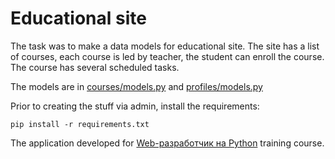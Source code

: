 # Educational site

The task was to make a data models for educational site. The site has a list of courses, each course is led by teacher, the student can enroll the course. The course has several scheduled tasks.

The models are in [courses/models.py](courses/models.py) and [profiles/models.py](profiles/models.py)

Prior to creating the stuff via admin, install the requirements:

    pip install -r requirements.txt 
    
The application developed for [Web-разработчик на Python](https://otus.ru/lessons/webpython/) training course.